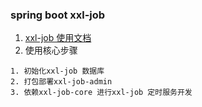 ### spring boot xxl-job
1. [xxl-job 使用文档](https://www.xuxueli.com/xxl-job/#1.6%20%E7%8E%AF%E5%A2%83)
2. 使用核心步骤
```
1. 初始化xxl-job 数据库
2. 打包部署xxl-job-admin
3. 依赖xxl-job-core 进行xxl-job 定时服务开发
```